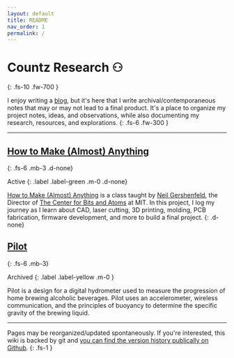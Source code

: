```yaml
---
layout: default
title: README
nav_order: 1
permalink: /
---
```



# Countz Research ⚇
{: .fs-10 .fw-700 }

I enjoy writing a [blog](https://thomascountz.com/), but it's here that I write archival/contemporaneous notes that may or may not lead to a final product. It's a place to organize my project notes, ideas, and observations, while also documenting my research, resources, and explorations.
{: .fs-6 .fw-300 }

---

## [How to Make (Almost) Anything](/docs/HTMAA)
{: .fs-6 .mb-3 .d-none}

Active
{: .label .label-green .m-0 .d-none}

[How to Make (Almost) Anything](https://fab.cba.mit.edu/classes/MAS.863/) is a class taught by [Neil Gershenfeld](http://ng.cba.mit.edu/neil/bio/), the Director of [The Center for Bits and Atoms](http://cba.mit.edu/) at MIT. In this project, I log my journey as I learn about CAD, laser cutting, 3D printing, molding, PCB fabrication, firmware development, and more to build a final project.
{: .d-none}


## [Pilot](/docs/pilot)
{: .fs-6 .mb-3}

Archived
{: .label .label-yellow .m-0 }


Pilot is a design for a digital hydrometer used to measure the progression of home brewing alcoholic beverages. Pilot uses an accelerometer, wireless communication, and the principles of buoyancy to determine the specific gravity of the brewing liquid.

---

Pages may be reorganized/updated spontaneously. If you're interested, this wiki is backed by git and [you can find the version history publically on Github](https://github.com/thomascountz/research).
{: .fs-1 }
